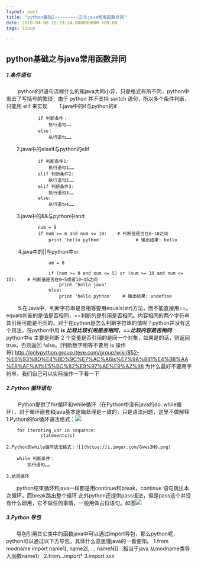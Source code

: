 ```yaml
---
layout: post
title: "python基础2---------之与java常用函数异同"
date: 2018-04-08 15:33:24.000000000 +09:00
tags: linux

---
```

## python基础之与java常用函数异同
##### 1.条件语句
　　	python的if语句流程什么的和java大同小异，只是格式有所不同，python中省去了写括号的繁琐，由于 python 并不支持 switch 语句，所以多个条件判断，只能用 elif 来实现
　　1.java中的if与python的if
~~~
			if 判断条件：
			    执行语句……
			else：
			    执行语句……
~~~
　　2.java中的elseif与python的elif
~~~
			if 判断条件1:
			    执行语句1……
			elif 判断条件2:
			    执行语句2……
			elif 判断条件3:
			    执行语句3……
			else:
			    执行语句4……
~~~
　　3.java中的&&与python中and
~~~
			num = 9
			if num >= 6 and num <= 10:    # 判断值是否在0~10之间
			    print 'hello python'             # 输出结果: hello
~~~
　　	4.java中的||与python中or
~~~
				um = 8
				
				if (num >= 0 and num <= 5) or (num >= 10 and num <= 15):    # 判断值是否在0~5或者10~15之间
				    print 'hello java'
				else:
				    print 'hello python'	# 输出结果: undefine

~~~
　　	5.在Java中，判断字符串是否相等要用equals(str)方法，而不能直接用==。equals判断的是值是否相同，==判断的是引用是否相同。内容相同的两个字符串其引用可能是不同的。对于在python是怎么判断字符串的值呢？python并没有这个用法，在python中用 ***is 比较比较引用是否相同，==比较内容是否相同***
　　	python中is 主要是判断 2 个变量是否引用的是同一个对象，如果是的话，则返回 true，否则返回 false。[判断数字相等不要用 is 操作符]:http://onlypython.group.iteye.com/group/wiki/852-%E6%93%8D%E4%BD%9C%E7%AC%A6is%E7%9A%841%E4%B8%AA%E8%AF%A1%E5%BC%82%E9%97%AE%E9%A2%98 为什么最好不要用字符串，我们自己可以实际操作一下看一下


##### 2.Python 循环语句
　　	Python提供了for循环和while循环（在Python中没有java的do..while循环），对于循环嵌套和java基本逻辑处理是一致的，只是语法问题，这里不做解释
	1.Python的for循环语法格式：![](https://i.imgur.com/vg6Vpfy.png)
~~~
	for iterating_var in sequence:
  			 statements(s)
~~~
	2.Python的while循环语法格式：![](https://i.imgur.com/Gwws3H9.png)
~~~
	while 判断条件：
    	执行语句……
~~~
	3.结束循环
　　python结束循环和java一样都是用continue和break，continue 语句跳出本次循环，而break跳出整个循环
此外python还提供pass语法，但是pass这个并没有什么卵用，它不做任何事情，一般用做占位语句。如图![](https://i.imgur.com/3jp3iNz.png)
##### 3.Python 导包
　　导包引用其它类中的函数java中可以通过import导包，那么python呢，python可以通过以下方导包，具体什么意思懂java的一看便知。
	1.from modname import name1[, name2[, ... nameN]]（相当于java 从modname类导入函数name1）
	2.from…import* 
	3.import xxx

	